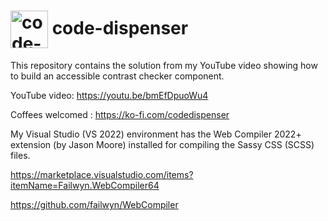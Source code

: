 <h1>
<img src="https://github.com/code-dispenser.png" align="center" height="60px" alt="code-dispenser icon" /> code-dispenser
</h1>

This repository contains the solution from my YouTube video showing how to build an accessible contrast checker component.

YouTube video: https://youtu.be/bmEfDpuoWu4

Coffees welcomed : https://ko-fi.com/codedispenser

My Visual Studio (VS 2022) environment has the Web Compiler 2022+ extension (by Jason Moore) installed for compiling the Sassy CSS (SCSS) files.

https://marketplace.visualstudio.com/items?itemName=Failwyn.WebCompiler64

https://github.com/failwyn/WebCompiler
